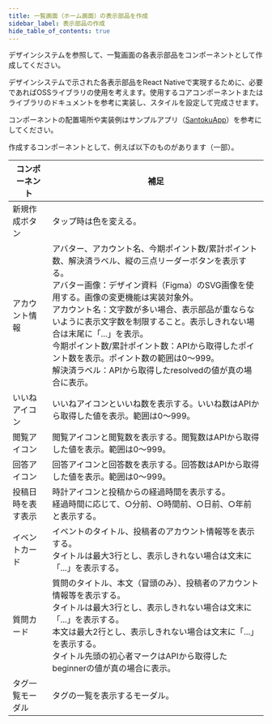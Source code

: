 ```yaml
---
title: 一覧画面（ホーム画面）の表示部品を作成
sidebar_label: 表示部品の作成
hide_table_of_contents: true
---
```


デザインシステムを参照して、一覧画面の各表示部品をコンポーネントとして作成してください。

デザインシステムで示された各表示部品をReact Nativeで実現するために、必要であればOSSライブラリの使用を考えます。使用するコアコンポーネントまたはライブラリのドキュメントを参考に実装し、スタイルを設定して完成させます。

コンポーネントの配置場所や実装例はサンプルアプリ（[SantokuApp](https://github.com/{@inject:organization}/mobile-app-crib-notes/tree/master/example-app/SantokuApp)）を参考にしてください。

作成するコンポーネントとして、例えば以下のものがあります（一部）。

| コンポーネント | 補足 |
|--|--|
| 新規作成ボタン | タップ時は色を変える。 |
| アカウント情報 | アバター、アカウント名、今期ポイント数/累計ポイント数、解決済ラベル、縦の三点リーダーボタンを表示する。<br />アバター画像：デザイン資料（Figma）のSVG画像を使用する。画像の変更機能は実装対象外。<br />アカウント名：文字数が多い場合、表示部品が重ならないように表示文字数を制限すること。表示しきれない場合は末尾に「...」を表示。<br />今期ポイント数/累計ポイント数：APIから取得したポイント数を表示。ポイント数の範囲は0～999。<br />解決済ラベル：APIから取得したresolvedの値が真の場合に表示。 |
| いいねアイコン | いいねアイコンといいね数を表示する。いいね数はAPIから取得した値を表示。範囲は0～999。 |
| 閲覧アイコン | 閲覧アイコンと閲覧数を表示する。閲覧数はAPIから取得した値を表示。範囲は0～999。 |
| 回答アイコン | 回答アイコンと回答数を表示する。回答数はAPIから取得した値を表示。範囲は0～999。 |
| 投稿日時を表す表示 | 時計アイコンと投稿からの経過時間を表示する。<br />経過時間に応じて、○分前、○時間前、○日前、○年前と表示する。 |
| イベントカード | イベントのタイトル、投稿者のアカウント情報等を表示する。<br />タイトルは最大3行とし、表示しきれない場合は文末に「...」を表示する。 |
| 質問カード | 質問のタイトル、本文（冒頭のみ）、投稿者のアカウント情報等を表示する。<br />タイトルは最大3行とし、表示しきれない場合は文末に「...」を表示する。<br />本文は最大2行とし、表示しきれない場合は文末に「...」を表示する。<br />タイトル先頭の初心者マークはAPIから取得したbeginnerの値が真の場合に表示。 |
| タグ一覧モーダル | タグの一覧を表示するモーダル。 |

